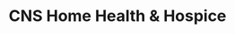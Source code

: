 ---
title: "CNS Home Health & Hospice"
url: /providence/cns-home-health-and-hospice/
shop: medical supply
---